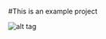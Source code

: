 #This is an example project

![alt tag](http://img-fotki.yandex.ru/get/9162/237682526.1a2/0_d0f7b_581fa494_XL.gif)
